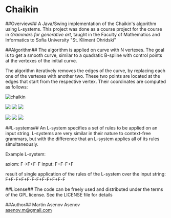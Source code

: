 Chaikin
=======

##Overview##
A Java/Swing implementation of the Chaikin's algorithm using L-systems.
This project was done as a course project for the course in *Grammars
for generative art*, taught in the Faculty of Mathematics and Informatics
to Sofia University "St. Kliment Ohridski"

##Algorithm##
The algorithm is applied on curve with N vertexes. The goal is to get a smooth curve,
similar to a quadratic B-spline with control points at the vertexes of the initial
curve. 

The algorithm iteratively removes the edges of the curve, by replacing each
one of the vertexes with another two. These two points are located at the edges
that start from the respective vertex. Their coordinates are computed as follows:

<img src="http://www.idav.ucdavis.edu/education/CAGDNotes/Chaikins-Algorithm/img8.gif" alt="chaikin" />

<img src="http://www.idav.ucdavis.edu/education/CAGDNotes/Chaikins-Algorithm/img9.gif" /> <img src="http://www.idav.ucdavis.edu/education/CAGDNotes/Chaikins-Algorithm/img10.gif" /> <img src="http://www.idav.ucdavis.edu/education/CAGDNotes/Chaikins-Algorithm/img14.gif" />

<img src="http://www.idav.ucdavis.edu/education/CAGDNotes/Chaikins-Algorithm/img12.gif" /> <img src="http://www.idav.ucdavis.edu/education/CAGDNotes/Chaikins-Algorithm/img13.gif" /> <img src="http://www.idav.ucdavis.edu/education/CAGDNotes/Chaikins-Algorithm/img14.gif" />

##L-systems##
An L-system specifies a set of rules to be applied on an input string.
L-systems are very similar in their nature to context-free grammars, but with
the difference that an L-system applies all of its rules simultaneously.

Example L-system:

axiom: F->F+F-F
input: F+F-F+F

result of single application of the rules of the L-system over the input string:
F+F-F+F+F-F-F+F-F+F+F-F


##License##
The code can be freely used and distributed under the terms of the GPL license.
See the LICENSE file for details

##Author##
Martin Asenov Asenov
<br />
asenov.m@gmail.com
